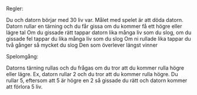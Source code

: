 Regler:

Du och datorn börjar med 30 liv var. Målet med spelet är att döda datorn.
Datorn rullar en tärning och du får gissa om du kommer få ett högre eller lägre tal
Om du gissade rätt tappar datorn lika många liv som du slog, om du gissade fel tappar du lika många liv som du slog
Om ni rullade lika tappar du två gånger så mycket du slog
Den som överlever längst vinner


Spelomgång:

Datorns tärning rullas och du frågas om du tror att du kommer rulla högre eller lägre. Ex, datorn rullar 2 och du tror att du kommer rulla högre.
Du rullar 5, eftersom att 5 är högre en 2 så gissade du rätt och datorn kommer att förlora 5 liv.